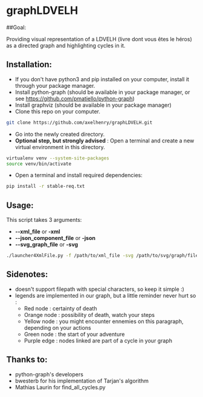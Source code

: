 # graphLDVELH

##Goal:

 Providing visual representation of a LDVELH (livre dont vous êtes le héros) as a directed graph and highlighting cycles in it.

## Installation:

- If you don't have python3 and pip installed on your computer, install it through your package manager.
- Install python-graph (should be available in your package manager, or see https://github.com/pmatiello/python-graph)
- Install graphviz (should be available in your package manager)
- Clone this repo on your computer.  
```bash
git clone https://github.com/axelhenry/graphLDVELH.git
```
- Go into the newly created directory.
- __Optional step, but strongly advised__ : Open a terminal and create a new virtual environment in this directory.
```bash
virtualenv venv --system-site-packages
source venv/bin/activate
```
- Open a terminal and install required dependencies:
```bash
pip install -r stable-req.txt
```

## Usage:

This script takes 3 arguments:
- __--xml_file__ or __-xml__
- __--json_component_file__ or __-json__
- __--svg_graph_file__ or __-svg__


```bash
./launcher4XmlFile.py -f /path/to/xml_file -svg /path/to/svg/graph/file -json /path/to/json/component/file
```


## Sidenotes:

- doesn't support filepath with special characters, so keep it simple :)
- legends are implemented in our graph, but a little reminder never hurt so :
  - Red node : certainty of death
  - Orange node : possibility of death, watch your steps
  - Yellow node : you might encounter ennemies on this paragraph, depending on your actions
  - Green node : the start of your adventure
  - Purple edge : nodes linked are part of a cycle in your graph

## Thanks to:
- python-graph's developers
- bwesterb for his implementation of Tarjan's algorithm
- Mathias Laurin for find_all_cycles.py
